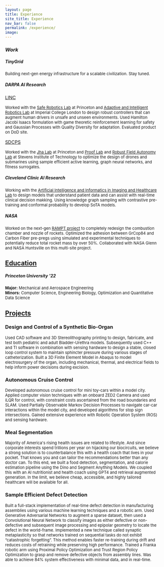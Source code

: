 ```yaml
---
layout: page
title: Experience
site_title: Experience
nav_bar: false
permalink: /experience/
image:
---
```


### *Work*

##### TinyGrid
<p style="font-size: 13px;">
Building next-gen energy infrastructure for a scalable civilization. Stay tuned.
</p>

##### DARPA AI Research
<p style="font-size: 15px;">
    <a href="https://www.darpa.mil/program/learning-introspective-control">LINC</a>
</p>

<p style="font-size: 13px;">
Worked with the <a href="https://saferobotics.princeton.edu">Safe Robotics Lab</a> at Princeton and <a href="https://www.imperial.ac.uk/adaptive-intelligent-robotics/">Adaptive and Intelligent Robotics Lab</a> at Imperial College London to design robust controllers that can augment human drivers in unsafe and unseen environments. Used Hamilton Jacobi Isaacs formulation with game theoretic reinforcement learning for safety and Gaussian Processes with Quality Diversity for adaptation. Evaluated product on DoD site.
</p>

<p style="font-size: 15px;">
    <a href="https://www.darpa.mil/program/symbiotic-design-for-cyber-physical-systems">SDCPS</a>
</p>

<p style="font-size: 13px;">
Worked with the <a href="(https://engineering.princeton.edu/faculty/niraj-jha">Jha Lab</a> at Princeton and <a href="https://prooflab.stevens.edu"> Proof Lab</a> and <a href="https://robustfieldautonomylab.github.io">Robust Field Autonomy Lab</a> at Stevens Institute of Technology to optimize the design of drones and submarines using sample efficient active learning, graph neural networks, and fitness surrogates.
</p>

##### Cleveland Clinic AI Research
<p style="font-size: 13px;">
Working with the <a href="https://my.clevelandclinic.org/departments/pathology/depts/artificial-intelligence-data-science">Artificial Intelligence and Informatics in Imaging and Healthcare Lab</a> to design models that understand patient data and can assist with real-time clinical decision makking. Using knowledge graph sampling with contrastive pre-training and conformal probability to develop SoTA models. 
</p>

##### NASA
<p style="font-size: 13px;">
Worked on the next-gen <a href="https://www.nasa.gov/rapid-analysis-and-manufacturing-propulsion-technology/">RAMPT project</a> to completely redesign the combustion chamber and nozzle of rockets. Optimized the adhesion between GrCop84 and Carbon Fiber pre-pregs using simulated and experimental techniques to potentially reduce total rocket mass by over 50%. Collaborated with NASA Glenn and NASA Huntsville on this multi-site project.
</p>

## <u>Education</u>

##### Princeton University '22
<p style="font-size: 13px;">
<strong>Major:</strong> Mechanical and Aerospace Engineering <br>
<strong>Minors:</strong> Computer Science, Engineering Biology, Optimization and Quantitative Data Science
</p>

## <u>Projects</u>

### Design and Control of a Synthetic Bio-Organ
<p style="font-size: 13px;">
Used CAD software and 3D Stereolithography printing to design, fabricate, and test both pediatric and adult Bladder-Urethra models. Subsequently used C++ and TI software in combination with sensing hardware to design a stable, closed loop control system to maintain sphincter pressure during various stages of catheterization. Built a 3D Finite Element Model in Abaqus to model electrosurgery of the organ, including mechanical, thermal, and electrical fields to help inform power decisions during excision.
</p>

### Autonomous Cruise Control
<p style="font-size: 13px;">
Developed autonomous cruise control for mini toy-cars within a model city. Applied computer vision techniques with an onboard ZED2 Camera and used iLQR for control, with constraint costs ascertained from the road boundaries and SLAM. Used Partially Observable Markov Decision Processes to navigate car-car interactions within the model city, and developed algorithms for stop sign intersections. Gained extensive experience with Robotic Operation System (ROS) and sensing hardware.
</p>

### Meal Segmentation
<p style="font-size: 13px;">
Majority of America's rising health issues are related to lifestyle. And since corporate interests spend trillions per year on hijacking our biocircuits, we believe a strong solution is to counterbalance this with a health coach that lives in your pocket. That knows you and can tailor the recommendations better than any doctor can. To this end, we built a food detection, segmentation, and calorie estimation pipeline using the Dino and Segment Anything Models. We coupled this with an AI nutritionist and health coach using GPT4 and retrieval augmented generation. In the limit, we believe cheap, accessible, and highly tailored healthcare will be available for all.
</p>

### Sample Efficient Defect Detection
<p style="font-size: 13px;">
Built a full-stack implementation of real-time defect detection in manufacturing assemblies using various machine learning techniques and a robotic arm. Used Generative Adversarial Networks to augment a sparse dataset, then used a Convolutional Neural Network to classify images as either defective or non-defective and subsequent image processing and epipolar geometry to locate the defect in the world-frame. Implemented a new technique called synaptic metaplasticity so that networks trained on sequential tasks do not exhibit “catastrophic forgetting”. This method enables faster re-training during drift and reduces costs of retraining while preserving high performance. Trained a Franka robotic arm using Proximal Policy Optimization and Trust Region Policy Optimization to grasp and remove defective objects from assembly lines. Was able to achieve 84% system effectiveness with minimal data, and in real-time.
</p>
